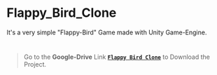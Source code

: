 # Flappy_Bird_Clone
It's a very simple "Flappy-Bird" Game made with Unity Game-Engine.

#

> Go to the **Google-Drive** Link [**`Flappy Bird Clone`**](https://drive.google.com/drive/folders/1Ywz5fAPYF5D7O_esS4UxlsckwJVzx697?usp=sharing) to Download the Project.

